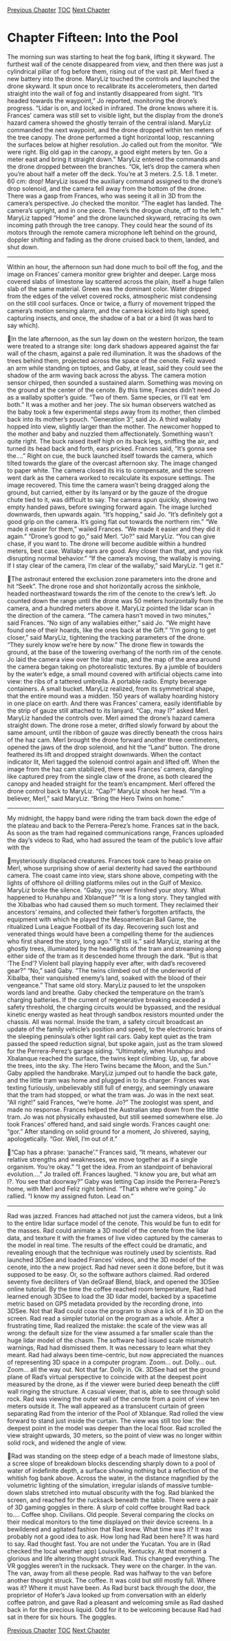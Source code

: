 [Previous Chapter](ch14.md) [TOC](README.md) [Next Chapter](ch16.md)

# Chapter Fifteen: Into the Pool

The morning sun was starting to heat the fog bank, lifting it skyward. The furthest wall of the cenote
disappeared from view, and then there was just a cylindrical pillar of fog before them, rising out of the
vast pit.
Merl fixed a new battery into the drone. MaryLiz touched the controls and launched the drone skyward.
It spun once to recalibrate its accelerometers, then darted straight into the wall of fog and instantly
disappeared from sight.
“It’s headed towards the waypoint,” Jo reported, monitoring the drone’s progress. “Lidar is on, and
locked in infrared. The drone knows where it is.
Frances’ camera was still set to visible light, but the display from the drone’s hazard camera showed the
ghostly terrain of the central island. MaryLiz commanded the next waypoint, and the drone dropped
within ten meters of the tree canopy. The drone performed a tight horizontal loop, rescanning the
surfaces below at higher resolution.
Jo called out from the monitor. “We were right. Big old gap in the canopy, a good eight meters by ten.
Go a meter east and bring it straight down.”
MaryLiz entered the commands and the drone dropped between the branches.
“Ok, let’s drop the camera when you’re about half a meter off the deck. You’re at 3 meters. 2.5. 1.8. 1
meter. 60 cm: drop!
MaryLiz issued the auxiliary command assigned to the drone’s drop solenoid, and the camera fell away
from the bottom of the drone. There was a gasp from Frances, who was seeing it all in 3D from the
camera’s perspective.
Jo checked the monitor. “The eaglet has landed. The camera’s upright, and in one piece. There’s the
drogue chute, off to the left.”
MaryLiz tapped “Home” and the drone launched skyward, retracing its own incoming path through the
tree canopy. They could hear the sound of its motors through the remote camera microphone left behind
on the ground, doppler shifting and fading as the drone cruised back to them, landed, and shut down.
***
Within an hour, the afternoon sun had done much to boil off the fog, and the image on Frances’ camera
monitor grew brighter and deeper. Large moss covered slabs of limestone lay scattered across the plain,
itself a huge fallen slab of the same material. Green was the dominant color. Water dripped from the
edges of the velvet covered rocks, atmospheric mist condensing on the still cool surfaces.
Once or twice, a flurry of movement tripped the camera’s motion sensing alarm, and the camera kicked
into high speed, capturing insects, and once, the shadow of a bat or a bird (it was hard to say which).

In the late afternoon, as the sun lay down on the western horizon, the team were treated to a strange
site: long dark shadows appeared against the far wall of the chasm, against a pale red illumination. It
was the shadows of the trees behind them, projected across the space of the cenote. Feliz waved an arm
while standing on tiptoes, and Gaby, at least, said they could see the shadow of the arm waving back
across the abyss.
The camera motion sensor chirped, then sounded a sustained alarm. Something was moving on the
ground at the center of the cenote.
By this time, Frances didn’t need Jo as a wallaby spotter’s guide.
“Two of them. Same species, or I’ll eat ‘em both.”
It was a mother and her joey. The six human observers watched as the baby took a few experimental
steps away from its mother, then climbed back into its mother’s pouch.
“Generation 3”, said Jo.
A third wallaby hopped into view, slightly larger than the mother. The newcomer hopped to the mother
and baby and nuzzled them affectionately.
Something wasn’t quite right. The buck raised itself high on its back legs, sniffing the air, and turned its
head back and forth, ears pricked.
Frances said, “It’s gonna see the….”
Right on cue, the buck launched itself towards the camera, which tilted towards the glare of the
overcast afternoon sky. The image changed to paper white. The camera closed its iris to compensate,
and the screen went dark as the camera worked to recalculate its exposure settings.
The image recovered. This time the camera wasn’t being dragged along the ground, but carried, either
by its lanyard or by the gauze of the drogue chute tied to it, was difficult to say.
The camera spun quickly, showing two empty handed paws, before swinging forward again. The image
lurched downwards, then upwards again.
“It’s hopping,” said Jo. “It’s definitely got a good grip on the camera. It’s going flat out towards the
northern rim.”
“We made it easier for them,” wailed Frances. “We made it easier and they did it again.”
“Drone’s good to go,” said Merl.
“Jo?” said MaryLiz.
“You can give chase, if you want to. The drone will become audible within a hundred meters, best case.
Wallaby ears are good. Any closer than that, and you risk disrupting normal behavior.”
“If the camera’s moving, the wallaby is moving. If I stay clear of the camera, I’m clear of the wallaby,”
said MaryLiz. “I get it.”

The astronaut entered the exclusion zone parameters into the drone and hit “Seek”. The drone rose and
shot horizontally across the sinkhole, headed northeastward towards the rim of the cenote to the crew’s
left.
Jo counted down the range until the drone was 50 meters horizontally from the camera, and a hundred
meters above it. MaryLiz pointed the lidar scan in the direction of the camera.
“The camera hasn’t moved in two minutes,” said Frances.
“No sign of any wallabies either,” said Jo. “We might have found one of their hoards, like the ones
back at the Gift.”
“I’m going to get closer,” said MaryLiz, tightening the tracking parameters of the drone. “They surely
know we’re here by now.”
The drone flew in towards the ground, at the base of the towering overhang of the north rim of the
cenote. Jo laid the camera view over the lidar map, and the map of the area around the camera began
taking on photorealistic textures.
By a jumble of boulders by the water’s edge, a small mound covered with artificial objects came into
view: the ribs of a tattered umbrella. A portable radio. Empty beverage containers. A small bucket.
MaryLiz realized, from its symmetrical shape, that the entire mound was a midden. 150 years of
wallaby hoarding history in one place on earth.
And there was Frances’ camera, easily identifiable by the strip of gauze still attached to its lanyard.
“Cap, may I?” asked Merl. MaryLiz handed the controls over.
Merl aimed the drone’s hazard camera straight down. The drone rose a meter, drifted slowly forward by
about the same amount, until the ribbon of gauze was directly beneath the cross hairs of the haz cam.
Merl brought the drone forward another three centimeters, opened the jaws of the drop solenoid, and hit
the “Land” button.
The drone feathered its lift and dropped straight downwards. When the contact indicator lit, Merl
tagged the solenoid control again and lifted off.
When the image from the haz cam stabilized, there was Frances’ camera, dangling like captured prey
from the single claw of the drone, as both cleared the canopy and headed straight for the team’s
encampment.
Merl offered the drone control back to MaryLiz. “Cap?” MaryLiz shook her head.
“I’m a believer, Merl,” said MaryLiz. “Bring the Hero Twins on home.”
***
My midnight, the happy band were riding the tram back down the edge of the plateau and back to the
Perrera-Perez’s home. Frances sat in the back. As soon as the tram had regained communications range,
Frances uploaded the day’s videos to Rad, who had assured the team of the public’s love affair with the

mysteriously displaced creatures. Frances took care to heap praise on Merl, whose surprising show of
aerial dexterity had saved the earthbound camera.
The coast came into view, stars shone above, competing with the lights of offshore oil drilling
platforms miles out in the Gulf of Mexico.
MaryLiz broke the silence. “Gaby, you never finished your story. What happened to Hunahpu and
Xblanque?”
“It is a long story. They tangled with the Xibalbas who had caused them so much torment. They
reclaimed their ancestors’ remains, and collected their father’s forgotten artifacts, the equipment with
which he played the Mesoamerican Ball Game, the ritualized Luna League Football of its day.
Recovering such lost and venerated things would have been a compelling theme for the audiences who
first shared the story, long ago.”
“It still is.” said MaryLiz, staring at the ghostly trees, illuminated by the headlights of the tram and
streaming along either side of the tram as it descended home through the dark. “But is that ‘The End’?
Violent ball playing happily ever after, with dad’s recovered gear?”
“No,” said Gaby. “The twins climbed out of the underworld of Xibalba, their vanquished enemy’s land,
soaked with the blood of their vengeance.” That same old story. MaryLiz paused to let the unspoken
words land and breathe.
Gaby checked the temperature on the tram’s charging batteries. If the current of regenerative breaking
exceeded a safety threshold, the charging circuits would be bypassed, and the residual kinetic energy
wasted as heat through sandbox resistors mounted under the chassis. All was normal.
Inside the tram, a safety circuit broadcast an update of the family vehicle’s position and speed, to the
electronic brains of the sleeping peninsula’s other light rail cars.
Gaby kept quiet as the tram passed the speed reduction signal, but spoke again, just as the tram slowed
for the Perrera-Perez’s garage siding.
“Ultimately, when Hunahpu and Xbalanque reached the surface, the twins kept climbing. Up, up, far
above the trees, into the sky. The Hero Twins became the Moon, and the Sun.”
Gaby applied the handbrake. MaryLiz jumped out to handle the back gate, and the little tram was home
and plugged in to its charger.
Frances was texting furiously, unbelievably still full of energy, and seemingly unaware that the tram
had stopped, or what the tram was. Jo was in the next seat.
“All right!” said Frances, “we’re home. Jo?” The zoologist was spent, and made no response.
Frances helped the Australian step down from the little tram. Jo was not physically exhausted, but still
seemed somewhere else. Jo took Frances’ offered hand, and said single words. Frances caught one:
“gor.”
After standing on solid ground for a moment, Jo shivered, saying, apologetically. “Gor. Well, I’m out of
it.”

“Cap has a phrase: ‘panache’.” Frances said, “It means, whatever our relative strengths and
weaknesses, we move together as if a single organism. You’re okay.”
“I get the idea. From an standpoint of behavioral evolution….” Jo trailed off.
Frances laughed. “I know you are, but what am I?. You see that doorway?” Gaby was letting Cap inside
the Perrera-Perez’s home, with Merl and Feliz right behind. “That’s where we’re going.”
Jo rallied. “I know my assigned futon. Lead on.”
***
Rad was jazzed. Frances had attached not just the camera videos, but a link to the entire lidar surface
model of the cenote. This would be fun to edit for the masses. Rad could animate a 3D model of the
cenote from the lidar data, and texture it with the frames of live video captured by the cameras to the
model in real time. The results of the effect could be dramatic, and revealing enough that the technique
was routinely used by scientists.
Rad launched 3DSee and loaded Frances’ videos, and the 3D model of the cenote, into the a new
project. Rad had never seen it done before, but it was supposed to be easy. Or, so the software authors
claimed. Rad ordered seventy five deciliters of Van deGraaf Blend, black, and opened the 3DSee online
tutorial.
By the time the coffee reached room temperature, Rad had learned enough 3DSee to load the 3D lidar
model, backed by a spacetime metric based on GPS metadata provided by the recording drone, into
3DSee.
Not that Rad could coax the program to show a lick of it in 3D on the screen. Rad read a simpler
tutorial on the program as a whole.
After a frustrating time, Rad realized the mistake: the scale of the view was all wrong: the default size
for the view assumed a far smaller scale than the huge lidar model of the chasm. The software had
issued scale mismatch warnings, Rad had dismissed them. It was necessary to learn what they meant.
Rad had always been time-centric, but now appreciated the nuances of representing 3D space in a
computer program.
Zoom… out. Dolly… out. Zoom… all the way out. Not that far. Dolly in. Ok.
3DSee had set the ground plane of Rad’s virtual perspective to coincide with at the deepest point
measured by the drone, as if the viewer were buried deep beneath the cliff wall ringing the structure.
A casual viewer, that is, able to see through solid rock. Rad was viewing the outer wall of the cenote
from a point of view ten meters outside it. The wall appeared as a translucent curtain of green
separating Rad from the interior of the Pool of Xblanque.
Rad rolled the view forward to stand just inside the curtain. The view was still too low: the deepest
point in the model was deeper than the local floor. Rad scrolled the view straight upwards, 30 meters,
so the point of view was no longer within solid rock, and widened the angle of view.

Rad was standing on the steep edge of a beach made of limestone slabs, a scree slope of breakdown
blocks descending sharply down to a pool of water of indefinite depth, a surface showing nothing but a
reflection of the whitish fog bank above. Across the water, in the distance magnified by the volumetric
lighting of the simulation, irregular islands of massive tumble-down slabs stretched into mutual
obscurity with the fog.
Rad blanked the screen, and reached for the rucksack beneath the table. There were a pair of 3D
gaming goggles in there.
A slurp of cold coffee brought Rad back to…. Coffee shop. Civilians. Old people. Several comparing
the clocks on their medical monitors to the time displayed on their device screens. In a bewildered and
agitated fashion that Rad knew. What time was it? It was probably not a good idea to ask. How long
had Rad been here? It was hard to say.
Rad thought fast. You are not under the Yucatan. You are in (Rad checked the local weather app)
Louisville, Kentucky.
At that moment a glorious and life altering thought struck Rad. This changed everything. The VR
goggles weren’t in the rucksack. They were on the charger. In the van. The van, away from all these
people.
Rad was halfway to the van before another thought struck. The coffee. It was cold but still mostly full.
Where was it? Where it must have been.
As Rad burst back through the door, the proprietor of Hofer’s Java looked up from conversation with
an elderly coffee patron, and gave Rad a pleasant and welcoming smile as Rad dashed back in for the
precious liquid. Odd for it to be welcoming because Rad had sat in there for six hours. The goggles.

[Previous Chapter](ch14.md) [TOC](README.md) [Next Chapter](ch16.md)
